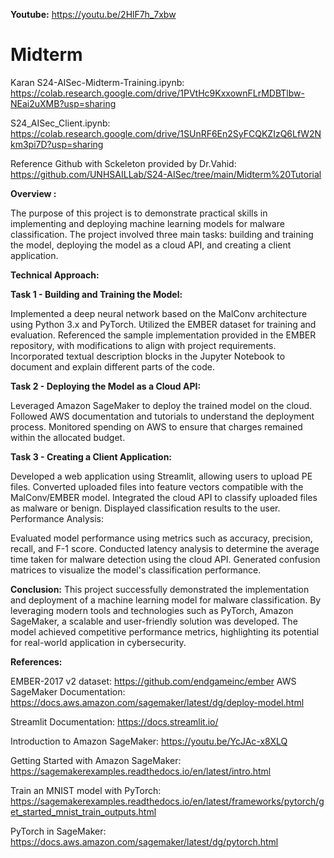 **Youtube:** https://youtu.be/2HlF7h_7xbw
# Midterm

Karan S24-AISec-Midterm-Training.ipynb: https://colab.research.google.com/drive/1PVtHc9KxxownFLrMDBTlbw-NEai2uXMB?usp=sharing


S24_AISec_Client.ipynb: https://colab.research.google.com/drive/1SUnRF6En2SyFCQKZIzQ6LfW2Nkm3pi7D?usp=sharing




Reference Github with Sckeleton provided by Dr.Vahid: https://github.com/UNHSAILLab/S24-AISec/tree/main/Midterm%20Tutorial


**Overview :**

The purpose of this project is to demonstrate practical skills in implementing and deploying machine learning models for malware classification. The project involved three main tasks: building and training the model, deploying the model as a cloud API, and creating a client application.

**Technical Approach:**

**Task 1 - Building and Training the Model:**

Implemented a deep neural network based on the MalConv architecture using Python 3.x and PyTorch.
Utilized the EMBER dataset for training and evaluation.
Referenced the sample implementation provided in the EMBER repository, with modifications to align with project requirements.
Incorporated textual description blocks in the Jupyter Notebook to document and explain different parts of the code.


**Task 2 - Deploying the Model as a Cloud API:**

Leveraged Amazon SageMaker to deploy the trained model on the cloud.
Followed AWS documentation and tutorials to understand the deployment process.
Monitored spending on AWS to ensure that charges remained within the allocated budget.


**Task 3 - Creating a Client Application:**

Developed a web application using Streamlit, allowing users to upload PE files.
Converted uploaded files into feature vectors compatible with the MalConv/EMBER model.
Integrated the cloud API to classify uploaded files as malware or benign.
Displayed classification results to the user.
Performance Analysis:

Evaluated model performance using metrics such as accuracy, precision, recall, and F-1 score.
Conducted latency analysis to determine the average time taken for malware detection using the cloud API.
Generated confusion matrices to visualize the model's classification performance.

**Conclusion:**
This project successfully demonstrated the implementation and deployment of a machine learning model for malware classification. By leveraging modern tools and technologies such as PyTorch, Amazon SageMaker, a scalable and user-friendly solution was developed. The model achieved competitive performance metrics, highlighting its potential for real-world application in cybersecurity.

**References:**

EMBER-2017 v2 dataset: https://github.com/endgameinc/ember
AWS SageMaker Documentation: https://docs.aws.amazon.com/sagemaker/latest/dg/deploy-model.html


Streamlit Documentation: https://docs.streamlit.io/


Introduction to Amazon SageMaker: https://youtu.be/YcJAc-x8XLQ


Getting Started with Amazon SageMaker: https://sagemakerexamples.readthedocs.io/en/latest/intro.html

Train an MNIST model with PyTorch: https://sagemakerexamples.readthedocs.io/en/latest/frameworks/pytorch/get_started_mnist_train_outputs.html

PyTorch in SageMaker: https://docs.aws.amazon.com/sagemaker/latest/dg/pytorch.html


